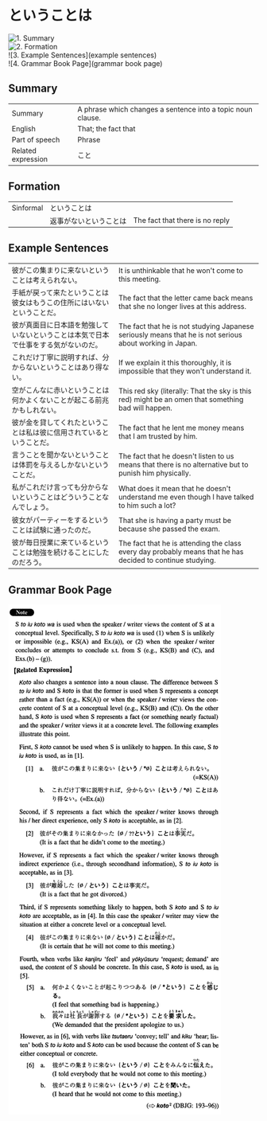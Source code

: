 # ということは

![1. Summary](summary)<br>
![2. Formation](formation)<br>
![3. Example Sentences](example sentences)<br>
![4. Grammar Book Page](grammar book page)<br>


## Summary

<table><tr>   <td>Summary</td>   <td>A phrase which changes a sentence into a topic noun clause.</td></tr><tr>   <td>English</td>   <td>That; the fact that</td></tr><tr>   <td>Part of speech</td>   <td>Phrase</td></tr><tr>   <td>Related expression</td>   <td>こと</td></tr></table>

## Formation

<table class="table"><tbody><tr class="tr head"><td class="td"><span class="bold">Sinformal</span></td><td class="td"><span class="concept">ということは</span></td><td class="td"></td></tr><tr class="tr"><td class="td"></td><td class="td"><span>返事がない</span><span class="concept">ということは</span></td><td class="td"><span>The fact that there is no reply</span></td></tr></tbody></table>

## Example Sentences

<table><tr>   <td>彼がこの集まりに来ないということは考えられない。</td>   <td>It is unthinkable that he won't come to this meeting.</td></tr><tr>   <td>手紙が戻って来たということは彼女はもうこの住所にはいないということだ。</td>   <td>The fact that the letter came back means that she no longer lives at this address.</td></tr><tr>   <td>彼が真面目に日本語を勉強していないということは本気で日本で仕事をする気がないのだ。</td>   <td>The fact that he is not studying Japanese seriously means that he is not serious about working in Japan.</td></tr><tr>   <td>これだけ丁寧に説明すれば、分からないということはあり得ない。</td>   <td>If we explain it this thoroughly, it is impossible that they won't understand it.</td></tr><tr>   <td>空がこんなに赤いということは何かよくないことが起こる前兆かもしれない。</td>   <td>This red sky (literally: That the sky is this red) might be an omen that something bad will happen.</td></tr><tr>   <td>彼が金を貸してくれたということは私は彼に信用されているということだ。</td>   <td>The fact that he lent me money means that I am trusted by him.</td></tr><tr>   <td>言うことを聞かないということは体罰を与えるしかないということだ。</td>   <td>The fact that he doesn't listen to us means that there is no alternative but to punish him physically.</td></tr><tr>   <td>私がこれだけ言っても分からないということはどういうことなんでしょう。</td>   <td>What does it mean that he doesn't understand me even though I have talked to him such a lot?</td></tr><tr>   <td>彼女がパーティーをするということは試験に通ったのだ。</td>   <td>That she is having a party must be because she passed the exam.</td></tr><tr>   <td>彼が毎日授業に来ているということは勉強を続けることにしたのだろう。</td>   <td>The fact that he is attending the class every day probably means that he has decided to continue studying.</td></tr></table>

## Grammar Book Page

![](../img/Intermediateということは.png)

